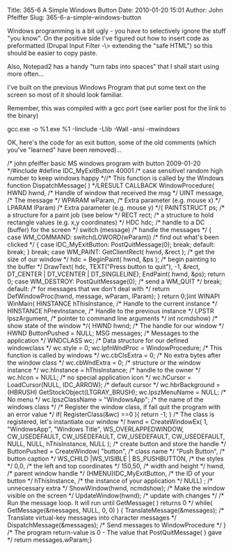 Title: 365-6 A Simple Windows Button
Date: 2010-01-20 15:01
Author: John Pfeiffer
Slug: 365-6-a-simple-windows-button

<div class="field field-name-body field-type-text-with-summary field-label-hidden">
<div class="field-items">
<div class="field-item even">
Windows programming is a bit ugly - you have to selectively ignore the
stuff "you know". On the positive side I've figured out how to insert
code as preformatted (Drupal Input Filter -\> extending the "safe HTML")
so this should be easier to copy paste.  

Also, Notepad2 has a handy "turn tabs into spaces" that I shall start
using more often...

</p>

I've built on the previous Windows Program that put some text on the
screen so most of it should look familiar.

</p>

Remember, this was compiled with a gcc port (see earlier post for the
link to the binary)  

gcc.exe -o %1.exe %1 -Iinclude -Llib -Wall -ansi -mwindows

</p>

OK, here's the code for an exit button, some of the old comments (which
you've "learned" have been removed)...

</p>
<p>
    /* john pfeiffer basic MS windows program with button 2009-01-20 */#include <windows.h>#define  IDC_MyExitButton 40001 /* case sensitive! random high number to keep windows happy *//* This function is called by the Windows function DispatchMessage( ) */LRESULT CALLBACK WindowProcedure(    HWND hwnd,      /* Handle of window that received the msg */ UINT message,   /* The message */    WPARAM wParam,  /* Extra parameter (e.g. mouse x) */ LPARAM lParam)  /* Extra parameter (e.g. mouse y) */{    PAINTSTRUCT ps;       /* a structure for a paint job (see below */    RECT rect;           /* a structure to hold rectangle values (e.g. x,y coordinates) */    HDC hdc;            /* handle to a DC (buffer) for the screen */    switch (message)                  /* handle the messages */    {     case WM_COMMAND:         switch(LOWORD(wParam))    /* find out what's been clicked */        {            case IDC_MyExitButton:                    PostQuitMessage(0);                break;                                                default:                break;            }        break;  case WM_PAINT:       GetClientRect( hwnd, &rect );       /* get the size of our window */     hdc = BeginPaint( hwnd, &ps );      /* begin painting to the buffer */       DrawText( hdc, TEXT("Press button to quit"), -1, &rect, DT_CENTER | DT_VCENTER | DT_SINGLELINE);     EndPaint( hwnd, &ps);        return 0; case WM_DESTROY:     PostQuitMessage(0);        /* send a WM_QUIT */        break;        default:                   /* for messages that we don't deal with */ return DefWindowProc(hwnd, message, wParam, lParam);    }    return 0;}int WINAPI WinMain(  HINSTANCE hThisInstance,    /* Handle to the current instance */ HINSTANCE hPrevInstance,    /* Handle to the previous instance */    LPSTR lpszArgument,         /* pointer to command line arguments */  int ncmdshow)               /* show state of the window */{    HWND hwnd;           /* The handle for our window */    HWND ButtonPushed = NULL;    MSG messages;        /* Messages to the application  */    WNDCLASS wc;         /* Data structure for our defined windowclass */    wc.style = 0;    wc.lpfnWndProc = WindowProcedure;         /* This function is called by windows */    wc.cbClsExtra = 0;                        /* No extra bytes after the window class */    wc.cbWndExtra = 0;                        /* structure or the window instance */    wc.hInstance = hThisInstance;             /* handle to the owner */    wc.hIcon = NULL;                        /* no special application icon */    wc.hCursor = LoadCursor(NULL, IDC_ARROW); /* default cursor */    wc.hbrBackground = (HBRUSH) GetStockObject(LTGRAY_BRUSH);        wc.lpszMenuName = NULL;                /* No menu */    wc.lpszClassName = "WindowsApp";        /* the name of the windows class */            /* Register the window class, if fail quit the program with an error value */    if( RegisterClass(&wc) ==0 ){ return -1;  }    /* The class is registered, let's instantiate our window */    hwnd = CreateWindowEx( 1, "WindowsApp", "Windows Title",       WS_OVERLAPPEDWINDOW, CW_USEDEFAULT, CW_USEDEFAULT, CW_USEDEFAULT, CW_USEDEFAULT,     NULL, NULL, hThisInstance, NULL ); /* create button and store the handle */  ButtonPushed = CreateWindow(         "button",                       /* class name */        "Push Button",               /* button caption */        WS_CHILD |WS_VISIBLE | BS_PUSHBUTTON,  /* the styles */        0,0,                            /* the left and top coordinates */        150,50,                         /* width and height */        hwnd,                           /* parent window handle */        (HMENU)IDC_MyExitButton,        /* the ID of your button */        hThisInstance,                  /* the instance of your application */        NULL) ;                         /* unnecessary extra */    ShowWindow(hwnd, ncmdshow);       /* Make the window visible on the screen */  UpdateWindow(hwnd);             /* update with changes */    /* Run the message loop. It will run until GetMessage( ) returns 0 */    while( GetMessage(&messages, NULL, 0, 0) )    {            TranslateMessage(&messages); /* Translate virtual-key messages into character messages */        DispatchMessage(&messages);  /* Send messages to WindowProcedure */    }    /* The program return-value is 0 - The value that PostQuitMessage( ) gave */    return messages.wParam;}

</div>
</div>
</div>
</p>

